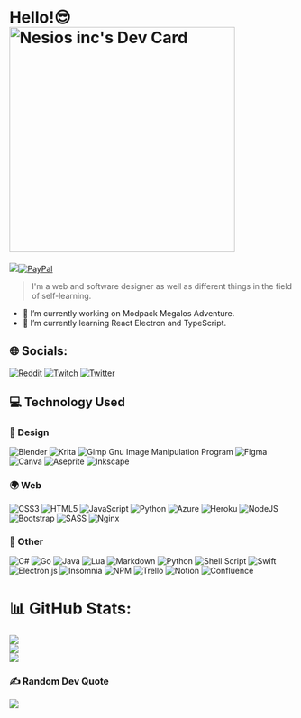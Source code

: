 # Hello!😎 <a href="https://app.daily.dev/Nesios"><img src="https://api.daily.dev/devcards/c07beabb3f92473da734d589758d4be4.png?r=npc" width="400" alt="Nesios inc's Dev Card"/></a>

[![](https://visitcount.itsvg.in/api?id=N3siOS&icon=0&color=0)](https://visitcount.itsvg.in)[![PayPal](https://img.shields.io/badge/PayPal-00457C?style=for-the-badge&logo=paypal&logoColor=white)](https://paypal.me/Nesiosink) 

>I'm a web and software designer as well as different things in the field of self-learning.

- 🔭 I’m currently working on Modpack Megalos Adventure.
- 🌱 I’m currently learning React Electron and TypeScript.

## 🌐 Socials:
[![Reddit](https://img.shields.io/badge/Reddit-%23FF4500.svg?logo=Reddit&logoColor=white)](https://reddit.com/user/N3SiOS) [![Twitch](https://img.shields.io/badge/Twitch-%239146FF.svg?logo=Twitch&logoColor=white)](https://twitch.tv/Nesiostv) [![Twitter](https://img.shields.io/badge/Twitter-%231DA1F2.svg?logo=Twitter&logoColor=white)](https://twitter.com/N9SiOs) 


## 💻 Technology Used

### 🎨 Design

![Blender](https://img.shields.io/badge/blender-%23F5792A.svg?style=flat-square&logo=blender&logoColor=white) ![Krita](https://img.shields.io/badge/Krita-203759?style=flat-square&logo=krita&logoColor=EEF37B) ![Gimp Gnu Image Manipulation Program](https://img.shields.io/badge/Gimp-657D8B?style=flat-square&logo=gimp&logoColor=FFFFFF) 	![Figma](https://img.shields.io/badge/figma-%23F24E1E.svg?style=flat-square&logo=figma&logoColor=white) ![Canva](https://img.shields.io/badge/Canva-%2300C4CC.svg?style=flat-square&logo=Canva&logoColor=white) ![Aseprite](https://img.shields.io/badge/Aseprite-FFFFFF?style=flat-square&logo=Aseprite&logoColor=#7D929E) ![Inkscape](https://img.shields.io/badge/Inkscape-e0e0e0?style=flat-square&logo=inkscape&logoColor=080A13)

### 🌍 Web

![CSS3](https://img.shields.io/badge/css3-%231572B6.svg?style=flat-square&logo=css3&logoColor=white) ![HTML5](https://img.shields.io/badge/html5-%23E34F26.svg?style=flat-square&logo=html5&logoColor=white) ![JavaScript](https://img.shields.io/badge/javascript-%23323330.svg?style=flat-square&logo=javascript&logoColor=%23F7DF1E) ![Python](https://img.shields.io/badge/python-3670A0?style=flat-square&logo=python&logoColor=ffdd54) ![Azure](https://img.shields.io/badge/azure-%230072C6.svg?style=flat-square&logo=azure-devops&logoColor=white) ![Heroku](https://img.shields.io/badge/heroku-%23430098.svg?style=flat-square&logo=heroku&logoColor=white) ![NodeJS](https://img.shields.io/badge/node.js-6DA55F?style=flat-square&logo=node.js&logoColor=white) ![Bootstrap](https://img.shields.io/badge/bootstrap-%23563D7C.svg?style=flat-square&logo=bootstrap&logoColor=white) ![SASS](https://img.shields.io/badge/SASS-hotpink.svg?style=flat-square&logo=SASS&logoColor=white) ![Nginx](https://img.shields.io/badge/nginx-%23009639.svg?style=flat-square&logo=nginx&logoColor=white)
### 🧰 Other

![C#](https://img.shields.io/badge/c%23-%23239120.svg?style=flat-square&logo=c-sharp&logoColor=white) ![Go](https://img.shields.io/badge/go-%2300ADD8.svg?style=flat-square&logo=go&logoColor=white) ![Java](https://img.shields.io/badge/java-%23ED8B00.svg?style=flat-square&logo=java&logoColor=white) ![Lua](https://img.shields.io/badge/lua-%232C2D72.svg?style=flat-square&logo=lua&logoColor=white) ![Markdown](https://img.shields.io/badge/markdown-%23000000.svg?style=flat-square&logo=markdown&logoColor=white) ![Python](https://img.shields.io/badge/python-3670A0?style=flat-square&logo=python&logoColor=ffdd54) ![Shell Script](https://img.shields.io/badge/shell_script-%23121011.svg?style=flat-square&logo=gnu-bash&logoColor=white) ![Swift](https://img.shields.io/badge/swift-F54A2A?style=flat-square&logo=swift&logoColor=white) ![Electron.js](https://img.shields.io/badge/Electron-191970?style=flat-square&logo=Electron&logoColor=white) ![Insomnia](https://img.shields.io/badge/Insomnia-black?style=flat-square&logo=insomnia&logoColor=5849BE) ![NPM](https://img.shields.io/badge/NPM-%23000000.svg?style=flat-square&logo=npm&logoColor=white) ![Trello](https://img.shields.io/badge/Trello-%23026AA7.svg?style=flat-square&logo=Trello&logoColor=white) ![Notion](https://img.shields.io/badge/Notion-%23000000.svg?style=flat-square&logo=notion&logoColor=white) ![Confluence](https://img.shields.io/badge/confluence-%23172BF4.svg?style=flat-square&logo=confluence&logoColor=white)

# 📊 GitHub Stats:
![](https://github-readme-stats.vercel.app/api?username=N3siOS&theme=react&hide_border=false&include_all_commits=false&count_private=false)<br/>
![](https://github-readme-streak-stats.herokuapp.com/?user=N3siOS&theme=react&hide_border=false)<br/>
![](https://github-readme-stats.vercel.app/api/top-langs/?username=N3siOS&theme=react&hide_border=false&include_all_commits=false&count_private=false&layout=compact)

### ✍️ Random Dev Quote
![](https://quotes-github-readme.vercel.app/api?type=horizontal&theme=dark)
<!--
**N3siOS/N3siOS** is a ✨ _special_ ✨ repository because its `README.md` (this file) appears on your GitHub profile.

Here are some ideas to get you started:

- 🔭 I’m currently working on ...
- 🌱 I’m currently learning ...
- 👯 I’m looking to collaborate on ...
- 🤔 I’m looking for help with ...
- 💬 Ask me about ...
- 📫 How to reach me: ...
- 😄 Pronouns: ...
- ⚡ Fun fact: ...


## 🌐 Socials:
[![Reddit](https://img.shields.io/badge/Reddit-%23FF4500.svg?logo=Reddit&logoColor=white)](https://reddit.com/user/N3SiOS) [![Twitch](https://img.shields.io/badge/Twitch-%239146FF.svg?logo=Twitch&logoColor=white)](https://twitch.tv/Nesiostv) [![Twitter](https://img.shields.io/badge/Twitter-%231DA1F2.svg?logo=Twitter&logoColor=white)](https://twitter.com/N9SiOs) 
# 📊 GitHub Stats:
![](https://github-readme-stats.vercel.app/api?username=N3siOS&theme=dark&hide_border=false&include_all_commits=true&count_private=true)<br/>
![](https://github-readme-streak-stats.herokuapp.com/?user=N3siOS&theme=dark&hide_border=false)<br/>
![](https://github-readme-stats.vercel.app/api/top-langs/?username=N3siOS&theme=dark&hide_border=false&include_all_commits=true&count_private=true&layout=compact)

---
[![](https://visitcount.itsvg.in/api?id=N3siOS&icon=5&color=12)](https://visitcount.itsvg.in)

  ## 💰 You can help me by Donating
  [![PayPal](https://img.shields.io/badge/PayPal-00457C?style=for-the-badge&logo=paypal&logoColor=white)](https://paypal.me/Nesiosink) 

  
<!-- Proudly created with GPRM ( https://gprm.itsvg.in ) -->





